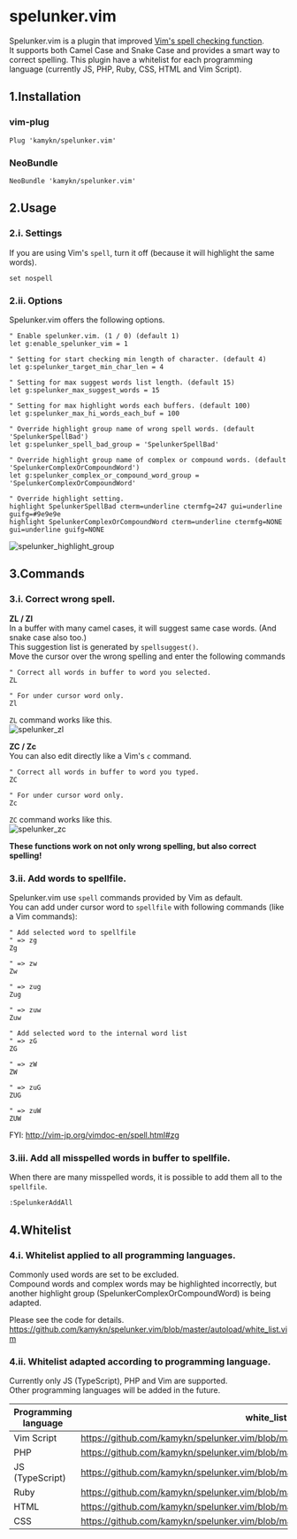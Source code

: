 # spelunker.vim
Spelunker.vim is a plugin that improved [Vim's spell checking function](https://vim-jp.org/vimdoc-en/options.html#'spell').  
It supports both Camel Case and Snake Case and provides a smart way to correct spelling.
This plugin have a whitelist for each programming language (currently JS, PHP, Ruby, CSS, HTML and Vim Script).

## 1.Installation
### vim-plug
```
Plug 'kamykn/spelunker.vim'
```

### NeoBundle
```
NeoBundle 'kamykn/spelunker.vim'
```

## 2.Usage
### 2.i. Settings
If you are using Vim's `spell`, turn it off (because it will highlight the same words).

```
set nospell
```

### 2.ii. Options
Spelunker.vim offers the following options.

```
" Enable spelunker.vim. (1 / 0) (default 1)
let g:enable_spelunker_vim = 1

" Setting for start checking min length of character. (default 4)
let g:spelunker_target_min_char_len = 4

" Setting for max suggest words list length. (default 15)
let g:spelunker_max_suggest_words = 15

" Setting for max highlight words each buffers. (default 100)
let g:spelunker_max_hi_words_each_buf = 100

" Override highlight group name of wrong spell words. (default 'SpelunkerSpellBad')
let g:spelunker_spell_bad_group = 'SpelunkerSpellBad'

" Override highlight group name of complex or compound words. (default 'SpelunkerComplexOrCompoundWord')
let g:spelunker_complex_or_compound_word_group = 'SpelunkerComplexOrCompoundWord'

" Override highlight setting.
highlight SpelunkerSpellBad cterm=underline ctermfg=247 gui=underline guifg=#9e9e9e
highlight SpelunkerComplexOrCompoundWord cterm=underline ctermfg=NONE gui=underline guifg=NONE
```

![spelunker_highlight_group](https://user-images.githubusercontent.com/7608231/48882590-71e57600-ee5e-11e8-9b1a-16191c1ac3b9.png)

## 3.Commands
### 3.i. Correct wrong spell.

**ZL / Zl**  
In a buffer with many camel cases, it will suggest same case words. (And snake case also too.)  
This suggestion list is generated by `spellsuggest()`.  
Move the cursor over the wrong spelling and enter the following commands

```
" Correct all words in buffer to word you selected.
ZL

" For under cursor word only.
Zl
```

`ZL` command works like this.  
![spelunker_zl](https://user-images.githubusercontent.com/7608231/48882608-89246380-ee5e-11e8-88e3-958b47353ddb.gif)

**ZC / Zc**  
You can also edit directly like a Vim's `c` command.

```
" Correct all words in buffer to word you typed.
ZC

" For under cursor word only.
Zc
```

`ZC` command works like this.  
![spelunker_zc](https://user-images.githubusercontent.com/7608231/48882594-7c077480-ee5e-11e8-83fe-68691bb13823.gif)

**These functions work on not only wrong spelling, but also correct spelling!**

### 3.ii. Add words to spellfile.
Spelunker.vim use `spell` commands provided by Vim as default.  
You can add under cursor word to `spellfile` with following commands (like a Vim commands):

```
" Add selected word to spellfile
" => zg
Zg

" => zw
Zw

" => zug
Zug

" => zuw
Zuw

" Add selected word to the internal word list
" => zG
ZG

" => zW
ZW

" => zuG
ZUG

" => zuW
ZUW
```

FYI:
http://vim-jp.org/vimdoc-en/spell.html#zg

### 3.iii. Add all misspelled words in buffer to spellfile.
When there are many misspelled words, it is possible to add them all to the `spellfile`.

```
:SpelunkerAddAll
```

## 4.Whitelist
### 4.i. Whitelist applied to all programming languages.
Commonly used words are set to be excluded.  
Compound words and complex words may be highlighted incorrectly, but another highlight group (SpelunkerComplexOrCompoundWord) is being adapted.

Please see the code for details.  
https://github.com/kamykn/spelunker.vim/blob/master/autoload/white_list.vim

### 4.ii. Whitelist adapted according to programming language.
Currently only JS (TypeScript), PHP and Vim are supported.  
Other programming languages will be added in the future.  

| Programming language | white_list |
| --- | --- |
| Vim Script | https://github.com/kamykn/spelunker.vim/blob/master/autoload/white_list_vim.vim|
| PHP | https://github.com/kamykn/spelunker.vim/blob/master/autoload/white_list_php.vim |
| JS (TypeScript) | https://github.com/kamykn/spelunker.vim/blob/master/autoload/white_list_javascript.vim |
| Ruby | https://github.com/kamykn/spelunker.vim/blob/master/autoload/white_list_ruby.vim |
| HTML | https://github.com/kamykn/spelunker.vim/blob/master/autoload/white_list_html.vim |
| CSS | https://github.com/kamykn/spelunker.vim/blob/master/autoload/white_list_css.vim |
